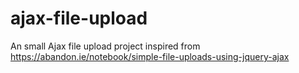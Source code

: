 # ajax-file-upload
An small Ajax file upload project inspired from https://abandon.ie/notebook/simple-file-uploads-using-jquery-ajax
